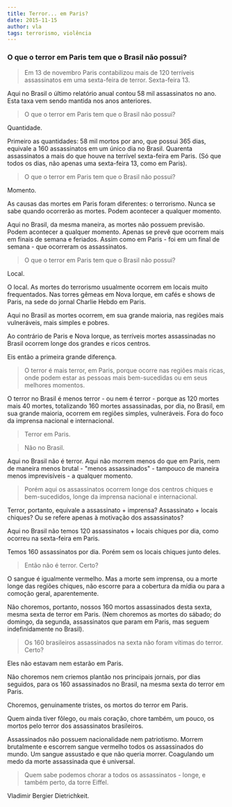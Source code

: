 ```yaml
---
title: Terror... em Paris?
date: 2015-11-15
author: vla
tags: terrorismo, violência
---
```


### O que o terror em Paris tem que o Brasil não possui?

> Em 13 de novembro Paris contabilizou mais de 120 terríveis assassinatos em uma sexta-feira de terror. Sexta-feira 13.

Aqui no Brasil o último relatório anual contou 58 mil assassinatos no ano. Esta taxa vem sendo mantida nos anos anteriores.

> O que o terror em Paris tem que o Brasil não possui?

Quantidade.

Primeiro as quantidades: 58 mil mortos por ano, que possui 365 dias, equivale a 160 assassinatos em um único dia no Brasil. Quarenta assassinatos a mais do que houve na terrível sexta-feira em Paris. (Só que todos os dias, não apenas uma sexta-feira 13, como em Paris).

> O que o terror em Paris tem que o Brasil não possui?

Momento. 

As causas das mortes em Paris foram diferentes: o terrorismo. Nunca se sabe quando ocorrerão as mortes. Podem acontecer a qualquer momento.

Aqui no Brasil, da mesma maneira, as mortes não possuem previsão. Podem acontecer a qualquer momento. Apenas se prevê que ocorrem mais em finais de semana e feriados. Assim como em Paris - foi em um final de semana - que ocorreram os assassinatos.

> O que o terror em Paris tem que o Brasil não possui?

Local. 

O local. As mortes do terrorismo usualmente ocorrem em locais muito frequentados. Nas torres gêmeas em Nova Iorque, em cafés e shows de Paris, na sede do jornal Charlie Hebdo em Paris.

Aqui no Brasil as mortes ocorrem, em sua grande maioria, nas regiões mais vulneráveis, mais simples e pobres.

Ao contrário de Paris e Nova Iorque, as terríveis mortes assassinadas no Brasil ocorrem longe dos grandes e ricos centros.

Eis então a primeira grande diferença. 

> O terror é mais terror, em Paris, porque ocorre nas regiões mais ricas, onde podem estar as pessoas mais bem-sucedidas ou em seus melhores momentos.

O terror no Brasil é menos terror - ou nem é terror - porque as 120 mortes mais 40 mortes, totalizando 160 mortes assassinadas, por dia, no Brasil, em sua grande maioria, ocorrem em regiões simples, vulneráveis. Fora do foco da imprensa nacional e internacional.

> Terror em Paris. 

> Não no Brasil.

Aqui no Brasil não é terror. Aqui não morrem menos do que em Paris, nem de maneira menos brutal - "menos assassinados" - tampouco de maneira menos imprevisíveis - a qualquer momento. 

> Porém aqui os assassinatos ocorrem longe dos centros chiques e bem-sucedidos, longe da imprensa nacional e internacional.

Terror, portanto, equivale a assassinato + imprensa? Assassinato + locais chiques? Ou se refere apenas à motivação dos assassinatos?

Aqui no Brasil não temos 120 assassinatos + locais chiques por dia, como ocorreu na sexta-feira em Paris. 

Temos 160 assassinatos por dia. Porém sem os locais chiques junto deles. 

> Então não é terror. Certo?

O sangue é igualmente vermelho. Mas a morte sem imprensa, ou a morte longe das regiões chiques, não escorre para a cobertura da mídia ou para a comoção geral, aparentemente.

Não choremos, portanto, nossos 160 mortos assassinados desta sexta, mesma sexta de terror em Paris. (Nem choremos as mortes do sábado; do domingo, da segunda, assassinatos que param em Paris, mas seguem indefinidamente no Brasil). 

> Os 160 brasileiros assassinados na sexta não foram vítimas do terror. Certo?

Eles não estavam nem estarão em Paris.

Não choremos nem criemos plantão nos principais jornais, por dias seguidos, para os 160 assassinados no Brasil, na mesma sexta do terror em Paris.

Choremos, genuinamente tristes, os mortos do terror em Paris. 

Quem ainda tiver fôlego, ou mais coração, chore também, um pouco, os mortos pelo terror dos assassinatos brasileiros. 

Assassinados não possuem nacionalidade nem patriotismo. Morrem brutalmente e escorrem sangue vermelho todos os assassinados do mundo. Um sangue assustado e que não queria morrer. Coagulando um medo da morte assassinada que é universal.

> Quem sabe podemos chorar a todos os assassinatos - longe, e também perto, da torre Eiffel.

Vladimir Bergier Dietrichkeit.

